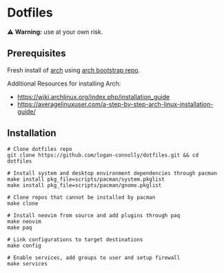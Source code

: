 # Dotfiles

⚠️ **Warning:** use at your own risk.

## Prerequisites

Fresh install of [arch](https://archlinux.org/) using [arch bootstrap repo](https://github.com/logan-connolly/bootstrap-arch).

Additional Resources for installing Arch:

- https://wiki.archlinux.org/index.php/installation_guide
- https://averagelinuxuser.com/a-step-by-step-arch-linux-installation-guide/

## Installation

```shell
# Clone dotfiles repo
git clone https://github.com/logan-connolly/dotfiles.git && cd dotfiles

# Install system and desktop environment dependencies through pacman
make install pkg_file=scripts/pacman/system.pkglist
make install pkg_file=scripts/pacman/gnome.pkglist

# Clone repos that cannot be installed by pacman
make clone

# Install neovim from source and add plugins through paq
make neovim
make paq

# Link configurations to target destinations
make config

# Enable services, add groups to user and setup firewall
make services
```
